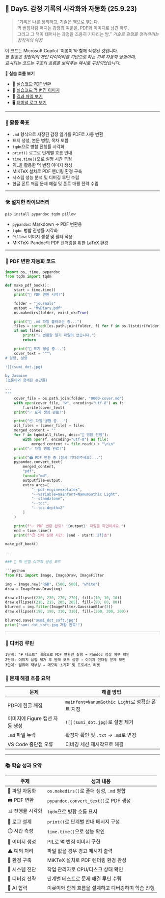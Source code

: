 ## 📘 Day5. 감정 기록의 시각화와 자동화 (25.9.23)

> “기록은 나를 정리하고, 기술은 책으로 엮는다.  
먹 번짐처럼 퍼지는 감정의 여운을, PDF와 이미지로 남긴 하루.  
그리고 그 책이 태어나는 과정을 조용히 기다리는 밤.”
_기술로 감정을 정리하려는 창작자의 여정_

이 코드는 Microsoft Copilot '이롯이'와 함께 작성된 것입니다.  
_본 활동은 정현이의 개인 다이어리를 기반으로 하는 기록 자동화 실험이며,  
표시되는 코드는 구조와 흐름을 보여주는 예시로 구성되었습니다._

**🧠 실습 흐름 보기**
- 📂 [실습코드:PDF 변환](https://github.com/yoonyoo33/cozi6-lab/blob/master/modules/250923_upgradejournal.py)
- 🎨 [실습코드:먹 번짐 이미지](https://github.com/yoonyoo33/cozi6-lab/blob/master/images/250923_sumi_dot.py)
- 📄 [결과 파일 보기](https://github.com/yoonyoo33/cozi6-lab/blob/master/images/250923_MyDiary.pdf)
- 🖥️ [터미널 로그 보기](https://github.com/yoonyoo33/cozi6-lab/blob/master/terminal_logs/250923_terminal_log.txt)

---

### 🧠 활동 목표

- `.md` 형식으로 저장된 감정 일기를 PDF로 자동 변환  
- 표지 생성, 본문 병합, 목차 포함  
- `tqdm`으로 병합 진행률 시각화  
- `print()` 로그로 단계별 흐름 안내  
- `time.time()`으로 실행 시간 측정  
- PIL을 활용한 먹 번짐 이미지 생성  
- MiKTeX 설치로 PDF 렌더링 환경 구축  
- 시스템 성능 분석 및 디버깅 루틴 수립
- 한글 폰트 깨짐 문제 해결 및 폰트 매핑 전략 수립


---

### 🛠️ 설치한 라이브러리

```bash
pip install pypandoc tqdm pillow
```

- `pypandoc`: Markdown → PDF 변환용  
- `tqdm`: 병합 진행률 시각화  
- `Pillow`: 이미지 생성 및 필터 적용  
- MiKTeX: Pandoc의 PDF 렌더링을 위한 LaTeX 환경

---

### 🐯 PDF 변환 자동화 코드

```python
import os, time, pypandoc
from tqdm import tqdm

def make_pdf_book():
    start = time.time()
    print("🚀 PDF 변환 시작!")

    folder = "journals"
    output = "MyDiary.pdf"
    os.makedirs(folder, exist_ok=True)

    print("📄 .md 파일 불러오는 중...")
    files = sorted([os.path.join(folder, f) for f in os.listdir(folder) if f.endswith(".md")])
    if not files:
        print("⚠️ 변환할 일기 파일이 없습니다.")
        return

    print("🧾 표지 생성 중...")
    cover_text = """\
# 살랑, 살랑

![](sumi_dot.jpg)

by Jasmine  
(초롱이와 함께한 순간들)

---
"""
    cover_file = os.path.join(folder, "0000-cover.md")
    with open(cover_file, "w", encoding="utf-8") as f:
        f.write(cover_text)
    print("✅ 표지 생성 완료!")

    print("📦 파일 병합 중...")
    all_files = [cover_file] + files
    merged_content = ""
    for f in tqdm(all_files, desc="📄 병합 진행"):
        with open(f, encoding="utf-8") as file:
            merged_content += file.read() + "\n\n"
    print("✅ 파일 병합 완료!")

    print("🖨️ PDF 변환 중 (잠시 기다려주세요)...")
    pypandoc.convert_text(
        merged_content,
        "pdf",
        format="md",
        outputfile=output,
        extra_args=[
            "--pdf-engine=xelatex",
            "--variable=mainfont=NanumGothic Light",
            "--standalone",
            "--toc",
            "--toc-depth=2"
        ]
    )

    print(f"✅ PDF 변환 완료! '{output}' 파일을 확인하세요.")
    end = time.time()
    print(f"⏱️ 전체 실행 시간: {end - start:.2f}초")

make_pdf_book()

---

### 🎨 먹 번짐 이미지 생성 코드

```python
from PIL import Image, ImageDraw, ImageFilter

img = Image.new("RGB", (500, 500), "white")
draw = ImageDraw.Draw(img)

draw.ellipse((230, 230, 270, 270), fill=(10, 10, 10))
draw.ellipse((215, 215, 285, 285), fill=(90, 80, 80))
blurred = img.filter(ImageFilter.GaussianBlur(3))
draw.ellipse((190, 190, 310, 310), fill=(200, 200, 200))

blurred.save("sumi_dot_soft.jpg")
print("sumi_dot_soft.jpg 저장 완료!")
```

---

### 🧪 디버깅 루틴

```text
1단계: "# 테스트" 내용으로 PDF 변환만 실행 → Pandoc 정상 여부 확인  
2단계: 이미지 삽입 제거 후 원래 코드 실행 → 이미지 렌더링 문제 확인  
3단계: 컴퓨터 재부팅 → 메모리 초기화 및 프로세스 리셋
```

### 🧠 문제 해결 흐름 요약

| 문제 | 해결 방법 |
|------|-----------|
| PDF에 한글 깨짐 | `mainfont=NanumGothic Light`로 정확한 폰트 지정 |
| 이미지에 Figure 캡션 자동 생성 | `![](sumi_dot.jpg)`로 설명 제거 |
| `.md` 파일 누락 | 확장자 확인 및 `.txt` → `.md`로 변경 |
| VS Code 중단점 오류 | 디버깅 세션 재시작으로 해결 |

---

### 📚 학습 성과 요약

| 주제 | 성과 내용 |
|------|-----------|
| 📁 파일 자동화 | `os.makedirs()`로 폴더 생성, `.md` 병합 |
| 🖨️ PDF 변환 | `pypandoc.convert_text()`로 PDF 생성 |
| 📊 진행률 시각화 | `tqdm`으로 병합 흐름 표시 |
| 🧾 로그 설계 | `print()`로 단계별 안내 메시지 구성 |
| ⏱️ 시간 측정 | `time.time()`으로 성능 확인 |
| 🎨 이미지 생성 | PIL로 먹 번짐 이미지 구현 |
| ⚠️ 예외 처리 | 파일 없을 경우 경고 메시지 출력 |
| 🧬 환경 구축 | MiKTeX 설치로 PDF 렌더링 환경 완성 |
| 🧠 시스템 진단 | 작업 관리자로 CPU/디스크 상태 확인 |
| 🧪 디버깅 전략 | 단계별 테스트로 문제 해결 루틴 수립 |
| 🐯 AI 협력 | 이롯이와 함께 흐름을 설계하고 디버깅하며 학습 진행 |

